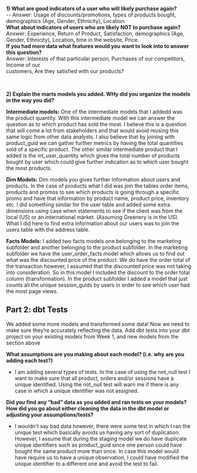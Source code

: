 **1) What are good indicators of a user who will likely purchase again?** <br>
-- Answer: Usage of discounts/promotions, types of products bought, demographics (Age, Gender, Ethnicity), Location. <br>
 **What about indicators of users who are likely NOT to purchase again?** <br>
 Answer: Experience, Return of Product, Satisfaction, demographics (Age, Gender, Ethnicity), Location, time in the website, Price.  <br>
 **If you had more data what features would you want to look into to answer this question?** <br>
 Answer: Interests of that particular person, Purchases of our competitors, Income of our <br> customers, Are they satisfied with our products?


 <br>

 **2) Explain the marts models you added. WHy did you organize the models in the way you did?** <br>

 **Intermediate models:** One of the intermediate models that I addedd was the product quantity. With this intermediate model we can answer the question as to which product has sold the most. I believe this is a question that will come a lot from stakeholders and that would avoid reusing this same logic from other data analysts. I also believe that by joining with product_guid we can gather further metrics by having the total quantities sold of a specific product. The other similar intermediate product that I added is the int_user_quantity which gives the total number of products bought by user which could give further indication as to which user bought the most products. 


 **Dim Models:**
 Dim models you gives further information about users and products. In the case of products what I did was join the tables order items, products and promos to see which products is going through a specific promo and have that information by product name, product price, inventory etc. I did something similar for the user table and added some extra dimensions using case when statements to see if the client was from the local (US) or an international market. (Assuming Greenery is in the US). What I did here to find extra information about our users was to join the users table with the address table.

 **Facts Models:** 
I added two facts models one belonging to the marketing subfolder and another belonging to the product subfolder. In the marketing subfolder we have the user_order_facts model which allows us to find out what was the discounted price of the product. We do have  the order total of the transaction however, I assumed that the discounted price was not taking into consideration. So in this model I included the discount to the order total column (transformation). In the product subfolder I added a model that just counts all the unique session_guids by users in order to see which user had the most page views. 


## Part 2: dbt Tests
We added some more models and transformed some data! Now we need to make sure they’re accurately reflecting the data. Add dbt tests into your dbt project on your existing models from Week 1, and new models from the section above

**What assumptions are you making about each model? (i.e. why are you adding each test?)**
- I am adding several types of tests. In the case of using the not_null test I want to make sure that all product, orders and/or sessions have a unique identified.
Using the not_null test will warn me if there is any case in which a unique identifier was not assigned.

**Did you find any “bad” data as you added and ran tests on your models? How did you go about either cleaning the data in the dbt model or adjusting your assumptions/tests?**
- I wouldn't say bad data however, there were some test in which I ran the unique test which basically avoids us having any sort of duplication.
However, I assume that during the staging model we do have duplicate unique identifiers such as product_guid since one person could have bought the same product more than once.
In case this model would have require us to have a unique observation, I could have modified the unique identifier to a different one and avoid the test to fail.
